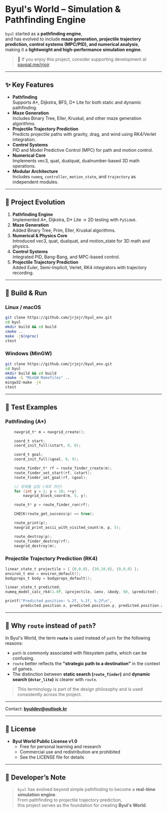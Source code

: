 # Byul's World – Simulation & Pathfinding Engine

`byul` started as a **pathfinding engine**,  
and has evolved to include **maze generation, projectile trajectory prediction, control systems (MPC/PID), and numerical analysis**,  
making it a **lightweight and high-performance simulation engine**.

> 💖 If you enjoy this project, consider supporting development at [paypal.me/jrjojr](https://paypal.me/jrjojr)

---

## ✨ Key Features
- **Pathfinding**  
  Supports A*, Dijkstra, BFS, D* Lite for both static and dynamic pathfinding.
- **Maze Generation**  
  Includes Binary Tree, Eller, Kruskal, and other maze generation algorithms.
- **Projectile Trajectory Prediction**  
  Predicts projectile paths with gravity, drag, and wind using RK4/Verlet integration.
- **Control Systems**  
  PID and Model Predictive Control (MPC) for path and motion control.
- **Numerical Core**  
  Implements vec3, quat, dualquat, dualnumber-based 3D math operations.
- **Modular Architecture**  
  Includes `numeq`, `controller`, `motion_state`, and `trajectory` as independent modules.

---

## 📜 Project Evolution
1. **Pathfinding Engine**  
   Implemented A*, Dijkstra, D* Lite → 2D testing with `PySide6`.
2. **Maze Generation**  
   Added Binary Tree, Prim, Eller, Kruskal algorithms.
3. **Numerical & Physics Core**  
   Introduced vec3, quat, dualquat, and motion_state for 3D math and physics.
4. **Control Systems**  
   Integrated PID, Bang-Bang, and MPC-based control.
5. **Projectile Trajectory Prediction**  
   Added Euler, Semi-Implicit, Verlet, RK4 integrators with trajectory recording.

---

## 🚀 Build & Run
### Linux / macOS
```bash
git clone https://github.com/jrjojr/byul_env.git
cd byul
mkdir build && cd build
cmake ..
make -j$(nproc)
ctest
```

### Windows (MinGW)
```bash
git clone https://github.com/jrjojr/byul_env.git
cd byul
mkdir build && cd build
cmake -G "MinGW Makefiles" ..
mingw32-make -j4
ctest
```

---

## 🧪 Test Examples
### Pathfinding (A*)
```c
    navgrid_t* m = navgrid_create();

    coord_t start;
    coord_init_full(&start, 0, 0);

    coord_t goal; 
    coord_init_full(&goal, 9, 9);

    route_finder_t* rf = route_finder_create(m);
    route_finder_set_start(rf, &start);
    route_finder_set_goal(rf, &goal);

    // 장애물 삽입 (세로 차단)
    for (int y = 1; y < 10; ++y)
        navgrid_block_coord(m, 5, y);

    route_t* p = route_finder_run(rf);

    CHECK(route_get_success(p) == true);

    route_print(p);
    navgrid_print_ascii_with_visited_count(m, p, 5);

    route_destroy(p);
    route_finder_destroy(rf);
    navgrid_destroy(m);
```

### Projectile Trajectory Prediction (RK4)
```c
linear_state_t projectile = { {0,0,0}, {10,10,0}, {0,0,0} };
environ_t env = environ_default();
bodyprops_t body = bodyprops_default();

linear_state_t predicted;
numeq_model_calc_rk4(1.0f, &projectile, &env, &body, 60, &predicted);

printf("Predicted position: %.2f, %.2f, %.2f\n",
       predicted.position.x, predicted.position.y, predicted.position.z);
```

---

## 📘 Why `route` instead of `path`?

In Byul's World, the term **`route`** is used instead of `path` for the following reasons:

- `path` is commonly associated with filesystem paths, which can be confusing.
- `route` better reflects the **"strategic path to a destination"** in the context of games.
- The distinction between **static search (`route_finder`)** and **dynamic search (`dstar_lite`)** is clearer with `route`.

> This terminology is part of the design philosophy and is used consistently across the project.

---

Contact: **byuldev@outlook.kr**

---

## 📄 License
- **Byul World Public License v1.0**  
  - Free for personal learning and research  
  - Commercial use and redistribution are prohibited  
  - See the LICENSE file for details

---

## 💬 Developer’s Note
> `byul` has evolved beyond simple pathfinding to become a **real-time simulation engine**.  
> From pathfinding to projectile trajectory prediction,  
> this project serves as the foundation for creating **Byul's World**.

